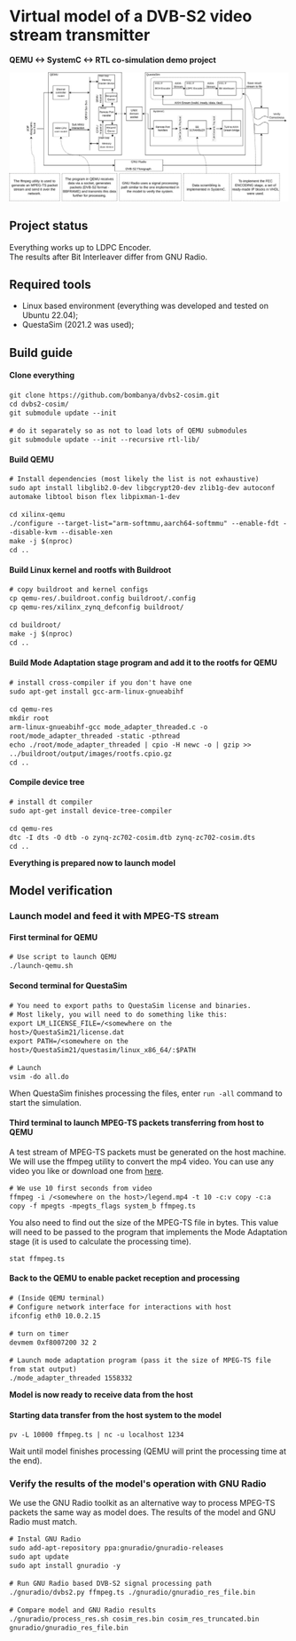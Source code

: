 # Virtual model of a DVB-S2 video stream transmitter

**QEMU <-> SystemC <-> RTL co-simulation demo project**

![Model block-diagram](misc/image.png)

## Project status

Everything works up to LDPC Encoder.  
The results after Bit Interleaver differ from GNU Radio.

## Required tools

- Linux based environment (everything was developed and tested on Ubuntu 22.04);
- QuestaSim (2021.2 was used);

## Build guide

#### Clone everything

```
git clone https://github.com/bombanya/dvbs2-cosim.git
cd dvbs2-cosim/
git submodule update --init

# do it separately so as not to load lots of QEMU submodules
git submodule update --init --recursive rtl-lib/
```

#### Build QEMU

```
# Install dependencies (most likely the list is not exhaustive)
sudo apt install libglib2.0-dev libgcrypt20-dev zlib1g-dev autoconf automake libtool bison flex libpixman-1-dev

cd xilinx-qemu
./configure --target-list="arm-softmmu,aarch64-softmmu" --enable-fdt --disable-kvm --disable-xen
make -j $(nproc)
cd ..
```

#### Build Linux kernel and rootfs with Buildroot

```
# copy buildroot and kernel configs
cp qemu-res/.buildroot.config buildroot/.config
cp qemu-res/xilinx_zynq_defconfig buildroot/

cd buildroot/
make -j $(nproc)
cd ..
```

#### Build Mode Adaptation stage program and add it to the rootfs for QEMU

```
# install cross-compiler if you don't have one
sudo apt-get install gcc-arm-linux-gnueabihf

cd qemu-res
mkdir root
arm-linux-gnueabihf-gcc mode_adapter_threaded.c -o root/mode_adapter_threaded -static -pthread
echo ./root/mode_adapter_threaded | cpio -H newc -o | gzip >> ../buildroot/output/images/rootfs.cpio.gz
cd ..
```

#### Compile device tree

```
# install dt compiler
sudo apt-get install device-tree-compiler

cd qemu-res
dtc -I dts -O dtb -o zynq-zc702-cosim.dtb zynq-zc702-cosim.dts 
cd ..
```

**Everything is prepared now to launch model**

## Model verification

### Launch model and feed it with MPEG-TS stream

#### First terminal for QEMU
```
# Use script to launch QEMU
./launch-qemu.sh
```

#### Second terminal for QuestaSim
```
# You need to export paths to QuestaSim license and binaries.
# Most likely, you will need to do something like this:
export LM_LICENSE_FILE=/<somewhere on the host>/QuestaSim21/license.dat
export PATH=/<somewhere on the host>/QuestaSim21/questasim/linux_x86_64/:$PATH

# Launch
vsim -do all.do
```

When QuestaSim finishes processing the files, enter `run -all` command 
to start the simulation.

#### Third terminal to launch MPEG-TS packets transferring from host to QEMU

A test stream of MPEG-TS packets must be generated on the host machine.
We will use the ffmpeg utility to convert the mp4 video. 
You can use any video you like or download one from 
[here](https://drive.google.com/file/d/1Hx1AZRPeYChIjfVwcQ0lqfNp3bgn_Uie/view?usp=sharing).
```
# We use 10 first seconds from video
ffmpeg -i /<somewhere on the host>/legend.mp4 -t 10 -c:v copy -c:a copy -f mpegts -mpegts_flags system_b ffmpeg.ts
```

You also need to find out the size of the MPEG-TS file in bytes. This value
will need to be passed to the program that implements the Mode Adaptation stage
(it is used to calculate the processing time).
```
stat ffmpeg.ts
```

#### Back to the QEMU to enable packet reception and processing

```
# (Inside QEMU terminal)
# Configure network interface for interactions with host
ifconfig eth0 10.0.2.15

# turn on timer
devmem 0xf8007200 32 2

# Launch mode adaptation program (pass it the size of MPEG-TS file from stat output)
./mode_adapter_threaded 1558332
```

**Model is now ready to receive data from the host**

#### Starting data transfer from the host system to the model
```
pv -L 10000 ffmpeg.ts | nc -u localhost 1234
```

Wait until model finishes processing (QEMU will print the processing time at the end).

### Verify the results of the model's operation with GNU Radio

We use the GNU Radio toolkit as an alternative way to process MPEG-TS packets
the same way as model does. The results of the model and GNU Radio must match.

```
# Instal GNU Radio
sudo add-apt-repository ppa:gnuradio/gnuradio-releases
sudo apt update
sudo apt install gnuradio -y

# Run GNU Radio based DVB-S2 signal processing path
./gnuradio/dvbs2.py ffmpeg.ts ./gnuradio/gnuradio_res_file.bin

# Compare model and GNU Radio results
./gnuradio/process_res.sh cosim_res.bin cosim_res_truncated.bin gnuradio/gnuradio_res_file.bin 
```
